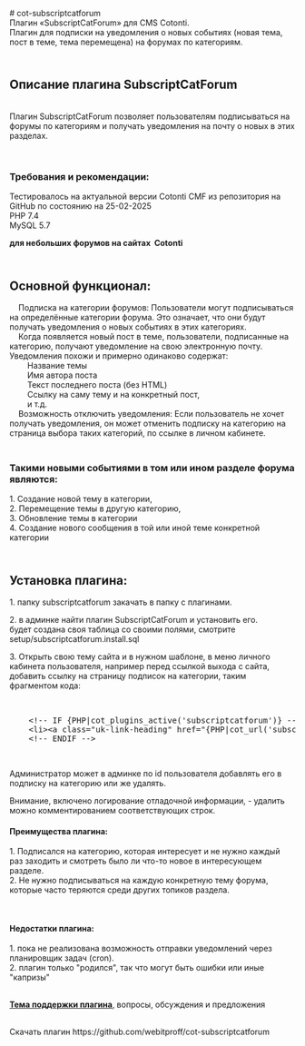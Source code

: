 <p># cot-subscriptcatforum<br />
Плагин &laquo;SubscriptCatForum&raquo; для CMS Cotonti.<br />
Плагин для подписки на уведомления о новых событиях (новая тема, пост в теме, тема перемещена) на форумах по категориям.</p>

<h2><br />
Описание плагина SubscriptCatForum</h2>

<p><br />
Плагин SubscriptCatForum позволяет пользователям подписываться на форумы по категориям и получать уведомления на почту о новых в этих разделах.</p>

<p>&nbsp;</p>

<h3>Требования и рекомендации:</h3>

<p>Тестировалось на актуальной версии Cotonti CMF из репозитория на GitHub по состоянию на 25-02-2025<br />
PHP 7.4<br />
MySQL 5.7</p>

<p><strong>для небольших форумов на сайтах&nbsp; Cotonti</strong></p>

<h2><br />
Основной функционал:</h2>

<p>&nbsp;&nbsp;&nbsp; Подписка на категории форумов: Пользователи могут подписываться на определённые категории форума. Это означает, что они будут получать уведомления о новых событиях в этих категориях.<br />
&nbsp;&nbsp;&nbsp; Когда появляется новый пост в теме, пользователи, подписанные на категорию, получают уведомление на свою электронную почту. Уведомления похожи и примерно одинаково содержат:<br />
&nbsp;&nbsp;&nbsp;&nbsp;&nbsp;&nbsp;&nbsp; Название темы<br />
&nbsp;&nbsp;&nbsp;&nbsp;&nbsp;&nbsp;&nbsp; Имя автора поста<br />
&nbsp;&nbsp;&nbsp;&nbsp;&nbsp;&nbsp;&nbsp; Текст последнего поста (без HTML)<br />
&nbsp;&nbsp;&nbsp;&nbsp;&nbsp;&nbsp;&nbsp; Ссылку на саму тему и на конкретный пост,<br />
&nbsp;&nbsp;&nbsp;&nbsp;&nbsp;&nbsp;&nbsp; и т.д.<br />
&nbsp;&nbsp;&nbsp; Возможность отключить уведомления: Если пользователь не хочет получать уведомления, он может отменить подписку на категорию на страница выбора таких категорий, по ссылке в личном кабинете.</p>

<h3><br />
Такими новыми событиями в том или ином разделе форума являются:</h3>

<p>1. Создание новой тему в категории,<br />
2. Перемещение темы в другую категорию,<br />
3. Обновление темы в категории<br />
4. Создание нового сообщения в той или иной теме конкретной категории</p>

<h2><br />
Установка плагина:</h2>

<p>1. папку subscriptcatforum закачать в папку с плагинами.</p>

<p>2. в админке найти плагин SubscriptCatForum и установить его.<br />
будет создана своя таблица со своими полями, смотрите setup/subscriptcatforum.install.sql</p>

<p>3. Открыть свою тему сайта и в нужном шаблоне, в меню личного кабинета пользователя, например перед ссылкой выхода с сайта, добавить ссылку на страницу подписок на категории, таким фрагментом кода:</p>

<p>&nbsp;</p>

<pre class="brush:xml;">
    &lt;!-- IF {PHP|cot_plugins_active(&#39;subscriptcatforum&#39;)} --&gt;
    &lt;li&gt;&lt;a class=&quot;uk-link-heading&quot; href=&quot;{PHP|cot_url(&#39;subscriptcatforum&#39;)}&quot;&gt;{PHP.L.subscriptcatforum_title_link}&lt;/a&gt;&lt;/li&gt;
    &lt;!-- ENDIF --&gt;</pre>

<p>&nbsp;</p>

<p>Администратор может в админке по id пользователя добавлять его в подписку на категорию или же удалять.</p>

<p>Внимание, включено логирование отладочной информации, - удалить можно комментированием соответствующих строк.</p>

<h4>Преимущества плагина:</h4>

<p>1. Подписался на категорию, которая интересует и не нужно каждый раз заходить и смотреть было ли что-то новое в интересующем разделе.<br />
2. Не нужно подписываться на каждую конкретную тему форума, которые часто теряются среди других топиков раздела.</p>

<p>&nbsp;</p>

<h4>Недостатки плагина:</h4>

<p>1. пока не реализована возможность отправки уведомлений через планировщик задач (cron).<br />
2. плагин только &quot;родился&quot;, так что могут быть ошибки или иные &quot;капризы&quot;</p>

<p><br />
<a href="https://abuyfile.com/ru/forums/cotonti/custom/plugs/topic106"><strong>Тема поддержки плагина</strong></a>, вопросы, обсуждения и предложения</p>

<p><br />
Скачать плагин https://github.com/webitproff/cot-subscriptcatforum<br />
&nbsp;&nbsp; &nbsp;<br />
&nbsp;&nbsp; &nbsp;</p>

<p>&nbsp;</p>





